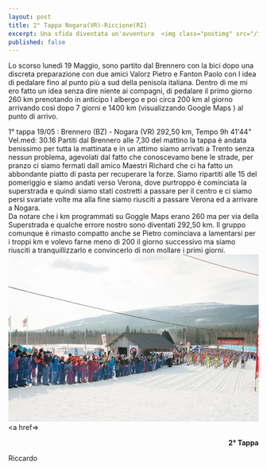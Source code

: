 ```yaml
---
layout: post
title: 2° Tappa Nogara(VR)-Riccione(RI) 
excerpt: Una sfida diventata un'avventura  <img class="postimg" src="/images/arefja.jpg">
published: false
---
```


Lo scorso lunedì 19 Maggio, sono partito dal Brennero con la bici dopo una discreta preparazione con due amici Valorz Pietro e Fanton Paolo con l idea di pedalare fino al punto più a sud della penisola italiana.
Dentro di me mi ero fatto un idea senza dire niente ai compagni, di pedalare il primo giorno 260 km prenotando in anticipo l albergo e poi circa 200 km al giorno arrivando così dopo 7 giorni e 1400 km (visualizzando Google Maps )  al punto di arrivo.

1° tappa 19/05 : Brennero (BZ) - Nogara (VR) 292,50 km, Tempo 9h 41'44" Vel.med: 30.16
Partiti dal Brennero alle 7,30 del mattino la tappa è andata benissimo per tutta la mattinata e in un attimo siamo arrivati a Trento senza nessun problema, agevolati dal fatto che conoscevamo bene le strade, per pranzo ci siamo fermati dall amico Maestri Richard che ci ha fatto un abbondante piatto di pasta per recuperare la forze. Siamo ripartiti alle 15 del pomeriggio e siamo andati verso Verona, dove purtroppo è cominciata la superstrada e quindi siamo stati costretti a passare per il centro e ci siamo persi svariate volte ma alla fine siamo riusciti a passare Verona ed a arrivare a Nogara.<br>
Da notare che i km programmati su Goggle Maps erano 260 ma per via della Superstrada e qualche errore nostro sono diventati 292,50 km. Il gruppo comunque è rimasto compatto anche se Pietro cominciava a lamentarsi per i troppi km e volevo farne meno di 200 il giorno successivo ma siamo riusciti a tranquillizzarlo e convincerlo di non mollare i primi giorni.<br>
<a href="/images/arefja.jpg"><img class="postimg" src="/images/arefja.jpg"></a>
<a href=><P align=right><b>2° Tappa</b></P></a>
Riccardo 
